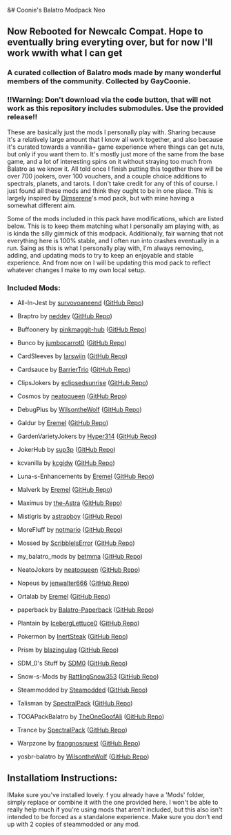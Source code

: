 &# Coonie's Balatro Modpack Neo

## Now Rebooted for Newcalc Compat. Hope to eventually bring everyting over, but for now I'll work wwith what I can get

### A curated collection of Balatro mods made by many wonderful members of the community. Collected by GayCoonie. 

### !!Warning: Don't download via the code button, that will not work as this repository includes submodules. Use the provided release!!

These are basically just the mods I personally play with. Sharing because it's a relatively large amount that I know all work together, and also because it's curated towards a vannilia+ game experience where things can get nuts, but only if you want them to. It's mostly just more of the same from the base game, and a lot of interesting spins on it without straying too much from Balatro as we know it. All told once I finish putting this together there will be over 700 jookers, over 100 vouchers, and a couple choice additions to spectrals, planets, and tarots. I don't take credit for any of this of course. I just found all these mods and think they ought to be in one place. This is largely inspired by [Dimserene](https://github.com/Dimserene//)'s mod pack, but with mine having a somewhat different aim. 

Some of the mods included in this pack have modifications, which are listed below. This is to keep them matching what I personally am playing with, as is kinda the silly gimmick of this modpack. Additionally, fair warning that not everything here is 100% stable, and I often run into crashes eventually in a run. Saing as this is what I personally play with, I'm always removing, adding, and updating mods to try to keep an enjoyable and stable experience. And from now on I will be updating this mod pack to reflect whatever changes I make to my own local setup.

### Included Mods:
- All-In-Jest by [survovoaneend](https://github.com/survovoaneend) ([GitHub Repo](https://github.com/survovoaneend/All-In-Jest))

- Braptro by [neddey](https://github.com/neddey) ([GitHub Repo](https://github.com/neddey/Braptro))

- Buffoonery by [pinkmaggit-hub](https://github.com/pinkmaggit-hub) ([GitHub Repo](https://github.com/pinkmaggit-hub/Buffoonery))

- Bunco by [jumbocarrot0](https://github.com/jumbocarrot0) ([GitHub Repo](https://github.com/jumbocarrot0/Bunco))

- CardSleeves by [larswijn](https://github.com/larswijn) ([GitHub Repo](https://github.com/larswijn/CardSleeves))

- Cardsauce by [BarrierTrio](https://github.com/BarrierTrio) ([GitHub Repo](https://github.com/BarrierTrio/Cardsauce))

- ClipsJokers by [eclipsedsunrise](https://github.com/eclipsedsunrise) ([GitHub Repo](https://github.com/eclipsedsunrise/ClipsJokers))

- Cosmos by [neatoqueen](https://github.com/neatoqueen) ([GitHub Repo](https://github.com/neatoqueen/Cosmos))

- DebugPlus by [WilsontheWolf](https://github.com/WilsontheWolf) ([GitHub Repo](https://github.com/WilsontheWolf/DebugPlus))

- Galdur by [Eremel](https://github.com/Eremel) ([GitHub Repo](https://github.com/Eremel/Galdur))

- GardenVarietyJokers by [Hyper314](https://github.com/Hyper314) ([GitHub Repo](https://github.com/Hyper314/GardenVarietyJokers))

- JokerHub by [sup3p](https://github.com/sup3p) ([GitHub Repo](https://github.com/sup3p/JokerHub))

- kcvanilla by [kcgidw](https://github.com/kcgidw) ([GitHub Repo](https://github.com/kcgidw/kcvanilla))

- Luna-s-Enhancements by [Eremel](https://github.com/Eremel) ([GitHub Repo](https://github.com/Eremel/Luna-s-Enhancements))

- Malverk by [Eremel](https://github.com/Eremel) ([GitHub Repo](https://github.com/Eremel/Malverk))

- Maximus by [the-Astra](https://github.com/the-Astra) ([GitHub Repo](https://github.com/the-Astra/Maximus))

- Mistigris by [astrapboy](https://github.com/astrapboy) ([GitHub Repo](https://github.com/astrapboy/Mistigris))

- MoreFluff by [notmario](https://github.com/notmario) ([GitHub Repo](https://github.com/notmario/MoreFluff))

- Mossed by [ScribbleIsError](https://github.com/ScribbleIsError) ([GitHub Repo](https://github.com/ScribbleIsError/Mossed))

- my_balatro_mods by [betmma](https://github.com/betmma) ([GitHub Repo](https://github.com/betmma/my_balatro_mods))

- NeatoJokers by [neatoqueen](https://github.com/neatoqueen) ([GitHub Repo](https://github.com/neatoqueen/NeatoJokers))

- Nopeus by [jenwalter666](https://github.com/jenwalter666) ([GitHub Repo](https://github.com/jenwalter666/JensBalatroCollection))

- Ortalab by [Eremel](https://github.com/Eremel) ([GitHub Repo](https://github.com/Eremel/Ortalab))

- paperback by [Balatro-Paperback](https://github.com/Balatro-Paperback) ([GitHub Repo](https://github.com/Balatro-Paperback/paperback))

- Plantain by [IcebergLettuce0](https://github.com/IcebergLettuce0) ([GitHub Repo](https://github.com/IcebergLettuce0/Plantain))

- Pokermon by [InertSteak](https://github.com/InertSteak) ([GitHub Repo](https://github.com/InertSteak/Pokermon))

- Prism by [blazingulag](https://github.com/blazingulag) ([GitHub Repo](https://github.com/blazingulag/Prism))

- SDM_0's Stuff by [SDM0](https://github.com/SDM0) ([GitHub Repo](https://github.com/SDM0/SDM_0-s-Stuff))

- Snow-s-Mods by [RattlingSnow353](https://github.com/RattlingSnow353) ([GitHub Repo](https://github.com/RattlingSnow353/Snow-s-Mods))

- Steammodded by [Steamodded](https://github.com/Steamodded) ([GitHub Repo](https://github.com/Steamodded/smods))

- Talisman by [SpectralPack](https://github.com/SpectralPack) ([GitHub Repo](https://github.com/SpectralPack/Talisman))

- TOGAPackBalatro by [TheOneGoofAli](https://github.com/TheOneGoofAli) ([GitHub Repo](https://github.com/TheOneGoofAli/TOGAPackBalatro))

- Trance by [SpectralPack](https://github.com/SpectralPack) ([GitHub Repo](https://github.com/SpectralPack/Trance))

- Warpzone by [frangnosquest](https://github.com/frangnosquest) ([GitHub Repo](https://github.com/frangnosquest/Warpzone))

- yosbr-balatro by [WilsontheWolf](https://github.com/WilsontheWolf) ([GitHub Repo](https://github.com/WilsontheWolf/yosbr-balatro))


## Installatiom Instructions:
IMake sure you've installed lovely. f you already have a 'Mods' folder, simply replace or combine it with the one provided here. I won't be able to really help much if you're using mods that aren't included, but this also isn't intended to be forced as a standalone experience. Make sure you don't end up with 2 copies of steammodded or any mod.
